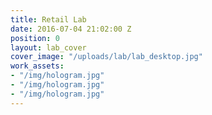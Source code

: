 ```yaml
---
title: Retail Lab
date: 2016-07-04 21:02:00 Z
position: 0
layout: lab_cover
cover_image: "/uploads/lab/lab_desktop.jpg"
work_assets:
- "/img/hologram.jpg"
- "/img/hologram.jpg"
- "/img/hologram.jpg"
---
```


